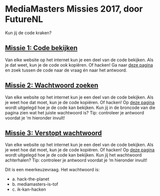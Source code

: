 # MediaMasters Missies 2017, door FutureNL
Kun jij de code kraken?

## [Missie 1: Code bekijken](/missie1/)
Van elke website op het internet kun je een deel van de code bekijken. Als je dat weet, kun je de code ook kopiëren. Of hacken! Ga naar [deze pagina](http://mediamissie.futurenl.org/missie1) en zoek tussen de code naar de vraag én naar het antwoord.

## [Missie 2: Wachtwoord zoeken](/missie2/)
Van elke website op het internet kun je een deel van de code bekijken. Als je weet hoe dat moet, kun je de code kopiëren. Of hacken! Op [deze pagina](http://mediamissie.futurenl.org/missie2) wordt uitgelegd hoe je de code kan bekijken. Kun jij in de broncode van die pagina zien wat het juiste wachtwoord is? Tip: controleer je antwoord voordat je ‘m hieronder invult!

## [Missie 3: Verstopt wachtwoord](/missie3/)
Van elke website op het internet kun je een deel van de code bekijken. Als je weet hoe dat moet, kun je de code kopiëren. Of hacken! Op [deze pagina](http://mediamissie.futurenl.org/missie3) wordt uitgelegd hoe je de code kan bekijken. Kun jij het wachtwoord achterhalen? Tip: controleer je antwoord voordat je ‘m hieronder invult!

Dit is een meerkeuzevraag. Het wachtwoord is:
- a. hack-the-planet
- b. mediamasters-is-tof
- c. ik-kan-hacken